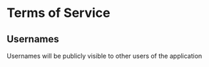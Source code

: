 # Terms of Service

<h2 id="usernames"> Usernames </h2>
Usernames will be publicly visible to other users of the application
